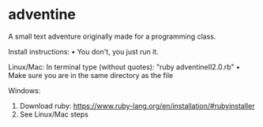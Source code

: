 adventine
=========

A small text adventure originally made for a programming class.


Install instructions:
• You don't, you just run it.

Linux/Mac:
In terminal type (without quotes): "ruby adventineII2.0.rb"
• Make sure you are in the same directory as the file

Windows:
1) Download ruby: https://www.ruby-lang.org/en/installation/#rubyinstaller
2) See Linux/Mac steps
